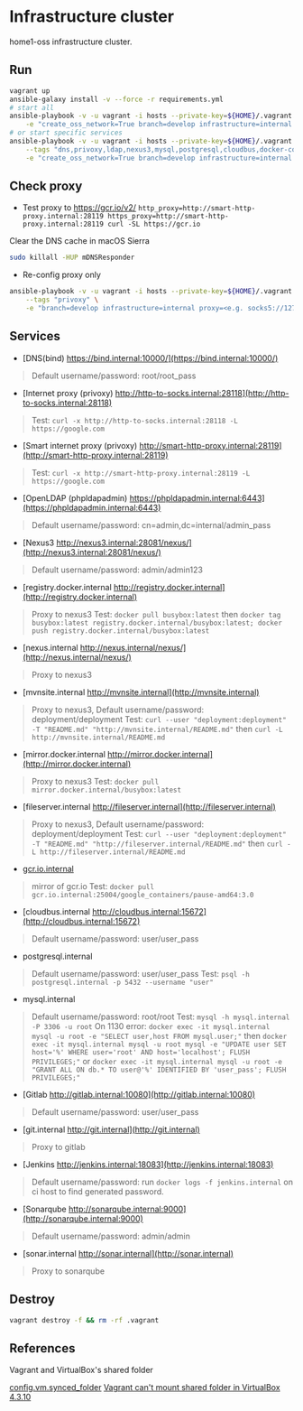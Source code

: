# Infrastructure cluster
home1-oss infrastructure cluster.

## Run

```sh
vagrant up
ansible-galaxy install -v --force -r requirements.yml
# start all
ansible-playbook -v -u vagrant -i hosts --private-key=${HOME}/.vagrant.d/insecure_private_key playbook.yml \
    -e "create_oss_network=True branch=develop infrastructure=internal forwarders=<e.g. 192.168.199.1> proxy=<e.g. socks5://127.0.0.1:1080>"
# or start specific services
ansible-playbook -v -u vagrant -i hosts --private-key=${HOME}/.vagrant.d/insecure_private_key playbook.yml \
    --tags "dns,privoxy,ldap,nexus3,mysql,postgresql,cloudbus,docker-config,sonarqube,gitlab,jenkins" \
    -e "create_oss_network=True branch=develop infrastructure=internal forwarders=<e.g. 192.168.199.1> proxy=<e.g. socks5://127.0.0.1:1080>"
```

## Check proxy

- Test proxy to https://gcr.io/v2/
`http_proxy=http://smart-http-proxy.internal:28119 https_proxy=http://smart-http-proxy.internal:28119 curl -SL https://gcr.io`

Clear the DNS cache in macOS Sierra
```sh
sudo killall -HUP mDNSResponder
```

- Re-config proxy only
```sh
ansible-playbook -v -u vagrant -i hosts --private-key=${HOME}/.vagrant.d/insecure_private_key playbook.yml \
    --tags "privoxy" \
    -e "branch=develop infrastructure=internal proxy=<e.g. socks5://127.0.0.1:1080>"
```

## Services

- [DNS(bind) https://bind.internal:10000/](https://bind.internal:10000/)
> Default username/password: root/root_pass
- [Internet proxy (privoxy) http://http-to-socks.internal:28118](http://http-to-socks.internal:28118)
> Test: `curl -x http://http-to-socks.internal:28118 -L https://google.com`
- [Smart internet proxy (privoxy) http://smart-http-proxy.internal:28119](http://smart-http-proxy.internal:28119)
> Test: `curl -x http://smart-http-proxy.internal:28119 -L https://google.com`
- [OpenLDAP (phpldapadmin) https://phpldapadmin.internal:6443](https://phpldapadmin.internal:6443)
> Default username/password: cn=admin,dc=internal/admin_pass


- [Nexus3 http://nexus3.internal:28081/nexus/](http://nexus3.internal:28081/nexus/)
> Default username/password: admin/admin123
- [registry.docker.internal http://registry.docker.internal](http://registry.docker.internal)
> Proxy to nexus3
Test: `docker pull busybox:latest`
then `docker tag busybox:latest registry.docker.internal/busybox:latest; docker push registry.docker.internal/busybox:latest`
- [nexus.internal http://nexus.internal/nexus/](http://nexus.internal/nexus/)
> Proxy to nexus3
- [mvnsite.internal http://mvnsite.internal](http://mvnsite.internal)
> Proxy to nexus3, Default username/password: deployment/deployment
Test: `curl --user "deployment:deployment" -T "README.md" "http://mvnsite.internal/README.md"`
then `curl -L http://mvnsite.internal/README.md`
- [mirror.docker.internal http://mirror.docker.internal](http://mirror.docker.internal)
> Proxy to nexus3
Test: `docker pull mirror.docker.internal/busybox:latest`
- [fileserver.internal http://fileserver.internal](http://fileserver.internal)
> Proxy to nexus3, Default username/password: deployment/deployment
Test: `curl --user "deployment:deployment" -T "README.md" "http://fileserver.internal/README.md"`
then `curl -L http://fileserver.internal/README.md`

- [gcr.io.internal](http://gcr.io.internal:25004)
> mirror of gcr.io
Test: `docker pull gcr.io.internal:25004/google_containers/pause-amd64:3.0`

- [cloudbus.internal http://cloudbus.internal:15672](http://cloudbus.internal:15672)
> Default username/password: user/user_pass

- postgresql.internal
> Default username/password: user/user_pass
Test: `psql -h postgresql.internal -p 5432 --username "user"`
- mysql.internal
> Default username/password: root/root
Test: `mysql -h mysql.internal -P 3306 -u root`
On 1130 error: `docker exec -it mysql.internal mysql -u root -e "SELECT user,host FROM mysql.user;"`
then
`docker exec -it mysql.internal mysql -u root mysql -e "UPDATE user SET host='%' WHERE user='root' AND host='localhost'; FLUSH PRIVILEGES;"`
or
`docker exec -it mysql.internal mysql -u root -e "GRANT ALL ON db.* TO user@'%' IDENTIFIED BY 'user_pass'; FLUSH PRIVILEGES;"`


- [Gitlab http://gitlab.internal:10080](http://gitlab.internal:10080)
> Default username/password: user/user_pass
- [git.internal http://git.internal](http://git.internal)
> Proxy to gitlab

- [Jenkins http://jenkins.internal:18083](http://jenkins.internal:18083)
> Default username/password: run `docker logs -f jenkins.internal` on ci host to find generated password.

- [Sonarqube http://sonarqube.internal:9000](http://sonarqube.internal:9000)
> Default username/password: admin/admin
- [sonar.internal http://sonar.internal](http://sonar.internal)
> Proxy to sonarqube

## Destroy

```sh
vagrant destroy -f && rm -rf .vagrant
```

## References

Vagrant and VirtualBox's shared folder

[config.vm.synced_folder](https://www.vagrantup.com/docs/synced-folders/basic_usage.html)
[Vagrant can't mount shared folder in VirtualBox 4.3.10](https://github.com/mitchellh/vagrant/issues/3341)
